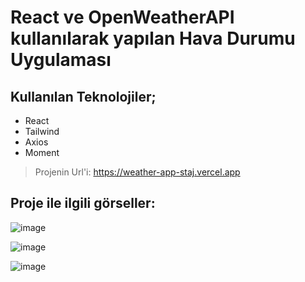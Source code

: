 # React ve OpenWeatherAPI kullanılarak yapılan Hava Durumu Uygulaması

## Kullanılan Teknolojiler;
- React
- Tailwind
- Axios
- Moment
> Projenin Url'i: https://weather-app-staj.vercel.app

## Proje ile ilgili görseller:

![image](https://github.com/buraakgulmez/weather-app-staj/assets/96388454/4b9688aa-4d57-4a89-88e7-e591d0dfd870)


![image](https://github.com/buraakgulmez/weather-app-staj/assets/96388454/88346738-0574-40c6-8b3d-4d0a9d8b94ce)


![image](https://github.com/buraakgulmez/weather-app-staj/assets/96388454/453c60b6-6337-469b-bd09-ebe6ac8176cd)
